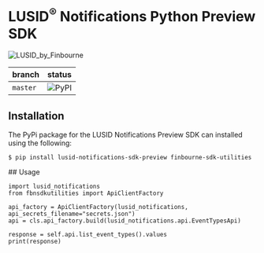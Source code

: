 # LUSID<sup>®</sup> Notifications Python Preview SDK

![LUSID_by_Finbourne](https://content.finbourne.com/LUSID_repo.png)

| branch | status |
| --- | --- |
| `master` |  ![PyPI](https://img.shields.io/pypi/v/lusid-notifications-sdk-preview?color=blue)

## Installation

The PyPi package for the LUSID Notifications Preview SDK can installed using the following:

```
$ pip install lusid-notifications-sdk-preview finbourne-sdk-utilities
```

## Usage

```
import lusid_notifications
from fbnsdkutilities import ApiClientFactory

api_factory = ApiClientFactory(lusid_notifications, api_secrets_filename="secrets.json")
api = cls.api_factory.build(lusid_notifications.api.EventTypesApi)

response = self.api.list_event_types().values
print(response)
```
